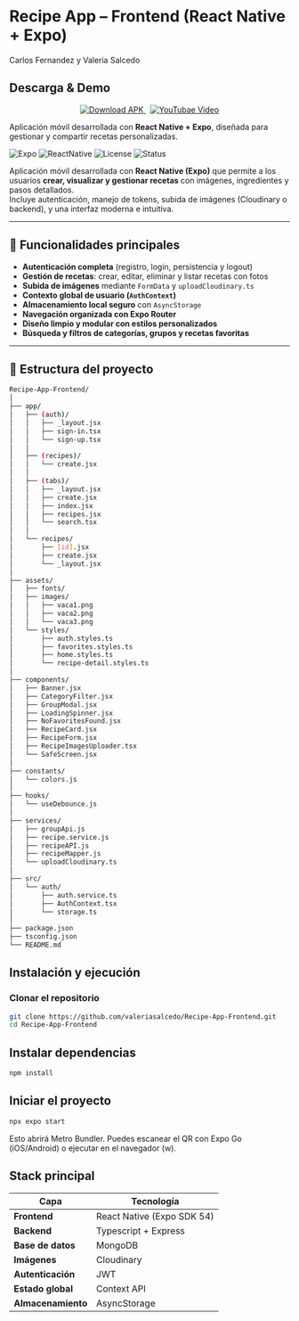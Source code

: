 #  Recipe App – Frontend (React Native + Expo)
Carlos Fernandez y Valeria Salcedo

## Descarga & Demo

<p align="center">
  <a href="https://expo.dev/accounts/valeriaasalcedoo/projects/recipe-app/builds/33bcc738-39d8-45ed-b158-48613cf78b63" target="_blank">
    <img src="https://img.shields.io/badge/_Descargar%20APK-blue?style=for-the-badge" alt="Download APK">
  </a>
  &nbsp;
  <a href="https://youtu.be/68DHgWgVCMA?si=Tpko55NKbuUaWgS_" target="_blank">
    <img src="https://img.shields.io/badge/_Ver%20Video-purple?style=for-the-badge" alt="YouTubae Video">
  </a>
</p>

Aplicación móvil desarrollada con **React Native + Expo**, diseñada para gestionar y compartir recetas personalizadas.

![Expo](https://img.shields.io/badge/Expo-54-blue)
![ReactNative](https://img.shields.io/badge/React%20Native-Mobile-blueviolet)
![License](https://img.shields.io/badge/license-MIT-green)
![Status](https://img.shields.io/badge/status-Active-success)

Aplicación móvil desarrollada con **React Native (Expo)** que permite a los usuarios **crear, visualizar y gestionar recetas** con imágenes, ingredientes y pasos detallados.  
Incluye autenticación, manejo de tokens, subida de imágenes (Cloudinary o backend), y una interfaz moderna e intuitiva.

---

## 🌟 Funcionalidades principales

-  **Autenticación completa** (registro, login, persistencia y logout)
-  **Gestión de recetas**: crear, editar, eliminar y listar recetas con fotos
-  **Subida de imágenes** mediante `FormData` y `uploadCloudinary.ts`
-  **Contexto global de usuario (`AuthContext`)**
-  **Almacenamiento local seguro** con `AsyncStorage`
-  **Navegación organizada con Expo Router**
-  **Diseño limpio y modular con estilos personalizados**
-  **Búsqueda y filtros de categorías, grupos y recetas favoritas**

---

## 🧱 Estructura del proyecto

```bash
Recipe-App-Frontend/
│
├── app/
│   ├── (auth)/
│   │   ├── _layout.jsx
│   │   ├── sign-in.tsx
│   │   └── sign-up.tsx
│   │
│   ├── (recipes)/
│   │   └── create.jsx
│   │
│   ├── (tabs)/
│   │   ├── _layout.jsx
│   │   ├── create.jsx
│   │   ├── index.jsx
│   │   ├── recipes.jsx
│   │   └── search.tsx
│   │
│   └── recipes/
│       ├── [id].jsx
│       ├── create.jsx
│       └── _layout.jsx
│
├── assets/
│   ├── fonts/
│   ├── images/
│   │   ├── vaca1.png
│   │   ├── vaca2.png
│   │   └── vaca3.png
│   └── styles/
│       ├── auth.styles.ts
│       ├── favorites.styles.ts
│       ├── home.styles.ts
│       └── recipe-detail.styles.ts
│
├── components/
│   ├── Banner.jsx
│   ├── CategoryFilter.jsx
│   ├── GroupModal.jsx
│   ├── LoadingSpinner.jsx
│   ├── NoFavoritesFound.jsx
│   ├── RecipeCard.jsx
│   ├── RecipeForm.jsx
│   ├── RecipeImagesUploader.tsx
│   └── SafeScreen.jsx
│
├── constants/
│   └── colors.js
│
├── hooks/
│   └── useDebounce.js
│
├── services/
│   ├── groupApi.js
│   ├── recipe.service.js
│   ├── recipeAPI.js
│   ├── recipeMapper.js
│   └── uploadCloudinary.ts
│
├── src/
│   └── auth/
│       ├── auth.service.ts
│       ├── AuthContext.tsx
│       └── storage.ts
│
├── package.json
├── tsconfig.json
└── README.md

```

## Instalación y ejecución
### Clonar el repositorio

```bash
git clone https://github.com/valeriasalcedo/Recipe-App-Frontend.git
cd Recipe-App-Frontend
```

## Instalar dependencias
```bash
npm install
```

## Iniciar el proyecto
```bash
npx expo start
```

Esto abrirá Metro Bundler.
Puedes escanear el QR con Expo Go (iOS/Android) o ejecutar en el navegador (w).



##  Stack principal
| Capa | Tecnología |
|------|-------------|
| **Frontend** | React Native (Expo SDK 54) |
| **Backend** | Typescript + Express |
| **Base de datos** | MongoDB |
| **Imágenes** | Cloudinary |
| **Autenticación** | JWT |
| **Estado global** | Context API |
| **Almacenamiento** | AsyncStorage |

